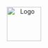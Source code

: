<p align="center">
    <img src="https://img.freepik.com/vetores-premium/conectando-pessoas-online-globalmente_3482-1836.jpg?w=2000" alt="Logo" width="80" height="80">
</p>

